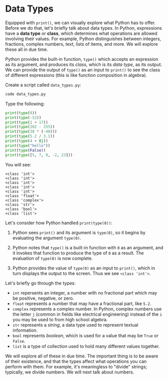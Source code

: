 # Data Types

Equipped with `print()`, we can visually explore what Python has to offer.
Before we do that, let's briefly talk about data types. In Python, expressions
have a **data type** or **class**, which determines what operations are allowed
involving their values. For example, Python distinguishes between integers, fractions,
complex numbers, text, lists of items, and more. We will explore these all in due time.

Python provides the built-in function, `type()` which accepts an expression
as its argument, and produces its *class*, which is its *data type*, as its
output. We can provide the output of `type()` as an input to `print()`
to see the class of different expressions (this is like function composition
in algebra).

Create a script called `data_types.py`:

```bash
code data_types.py
```

Type the following:

```python
print(type(0))
print(type(-52))
print(type(1 + 17))
print(type(102 - 255))
print(type(38 * (-48)))
print(type(5.2 / 3.1))
print(type(4 + 8j))
print(type("hello"))
print(type(False))
print(type([5, 7, 0, -2, 23]))
```

You will see:

```text
<class 'int'>
<class 'int'>
<class 'int'>
<class 'int'>
<class 'int'>
<class 'float'>
<class 'complex'>
<class 'str'>
<class 'bool'>
<class 'list'>
```

Let's consider how Python handled `print(type(0))`:

1. Python sees `print()` and its argument is `type(0)`, so it begins
by evaluating the argument `type(0)`.

2. Python notes that `type()` is a built-in function with `0` as an argument,
and it invokes that function to produce the type of `0` as a result.
The evaluation of `type(0)` is now complete.

3. Python provides the value  of `type(0)` as an input to `print()`,
which in turn displays the output to the screen. Thus we see
`<class 'int'>`.

Let's briefly go through the types:

- `int` repersents an integer, a number with no fractional part which may be
positive, negative, or zero.
- `float` represents a number that may have a fractional part, like `5.2`.
- `complex` represents a complex number. In Python, complex numbers use the
letter `j` (common in fields like electrical engineering) instead of the `i`
you may be used to from high school algebra.
- `str` represents a *string*, a data type used to represent textual information.
- `bool` represents *boolean*, which is used for a value that may be `True` or `False`.
- `list` is a type of collection used to hold many different values together.

We will explore all of these in due time. The important thing is to be aware of their
existence, and that the types affect what operations you can perform with them.
For example, it's meaningless to "divide" strings; typically, we divide numbers.
We will next talk about numbers.
